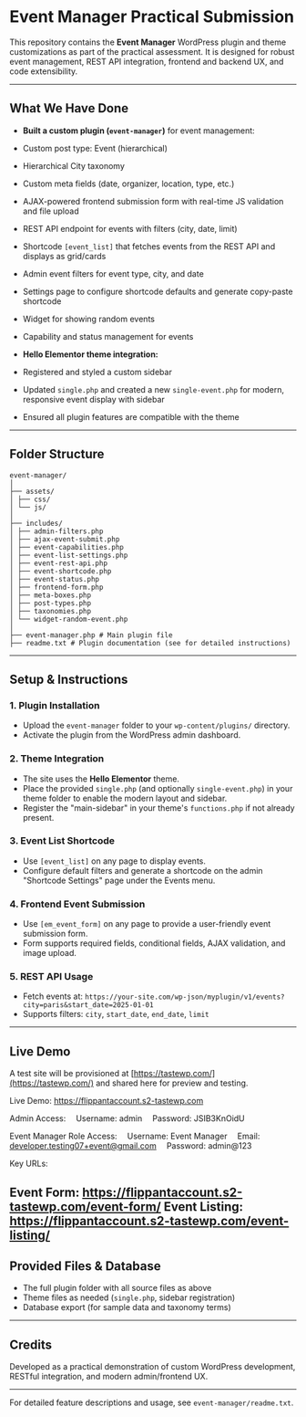 # Event Manager Practical Submission

This repository contains the **Event Manager** WordPress plugin and theme customizations as part of the practical
assessment.
It is designed for robust event management, REST API integration, frontend and backend UX, and code extensibility.

---

## What We Have Done

- **Built a custom plugin (`event-manager`)** for event management:
- Custom post type: Event (hierarchical)
- Hierarchical City taxonomy
- Custom meta fields (date, organizer, location, type, etc.)
- AJAX-powered frontend submission form with real-time JS validation and file upload
- REST API endpoint for events with filters (city, date, limit)
- Shortcode `[event_list]` that fetches events from the REST API and displays as grid/cards
- Admin event filters for event type, city, and date
- Settings page to configure shortcode defaults and generate copy-paste shortcode
- Widget for showing random events
- Capability and status management for events

- **Hello Elementor theme integration:**
- Registered and styled a custom sidebar
- Updated `single.php` and created a new `single-event.php` for modern, responsive event display with sidebar
- Ensured all plugin features are compatible with the theme

---

## Folder Structure

```
event-manager/
│
├── assets/
│ ├── css/
│ └── js/
│
├── includes/
│ ├── admin-filters.php
│ ├── ajax-event-submit.php
│ ├── event-capabilities.php
│ ├── event-list-settings.php
│ ├── event-rest-api.php
│ ├── event-shortcode.php
│ ├── event-status.php
│ ├── frontend-form.php
│ ├── meta-boxes.php
│ ├── post-types.php
│ ├── taxonomies.php
│ └── widget-random-event.php
│
├── event-manager.php # Main plugin file
├── readme.txt # Plugin documentation (see for detailed instructions)
```

---

## Setup & Instructions

### 1. **Plugin Installation**

- Upload the `event-manager` folder to your `wp-content/plugins/` directory.
- Activate the plugin from the WordPress admin dashboard.

### 2. **Theme Integration**

- The site uses the **Hello Elementor** theme.
- Place the provided `single.php` (and optionally `single-event.php`) in your theme folder to enable the modern layout
and sidebar.
- Register the "main-sidebar" in your theme's `functions.php` if not already present.

### 3. **Event List Shortcode**

- Use `[event_list]` on any page to display events.
- Configure default filters and generate a shortcode on the admin "Shortcode Settings" page under the Events menu.

### 4. **Frontend Event Submission**

- Use `[em_event_form]` on any page to provide a user-friendly event submission form.
- Form supports required fields, conditional fields, AJAX validation, and image upload.

### 5. **REST API Usage**

- Fetch events at:
`https://your-site.com/wp-json/myplugin/v1/events?city=paris&start_date=2025-01-01`
- Supports filters: `city`, `start_date`, `end_date`, `limit`

---

## Live Demo

A test site will be provisioned at [https://tastewp.com/](https://tastewp.com/) and shared here for preview and testing.

Live Demo:
https://flippantaccount.s2-tastewp.com

Admin Access:
 Username: admin
 Password: JSIB3KnOidU

Event Manager Role Access:
 Username: Event Manager
 Email: developer.testing07+event@gmail.com
 Password: admin@123

Key URLs:

Event Form: https://flippantaccount.s2-tastewp.com/event-form/
Event Listing: https://flippantaccount.s2-tastewp.com/event-listing/
---

## Provided Files & Database

- The full plugin folder with all source files as above
- Theme files as needed (`single.php`, sidebar registration)
- Database export (for sample data and taxonomy terms)

---

## Credits

Developed as a practical demonstration of custom WordPress development, RESTful integration, and modern admin/frontend
UX.

---

For detailed feature descriptions and usage, see `event-manager/readme.txt`.

